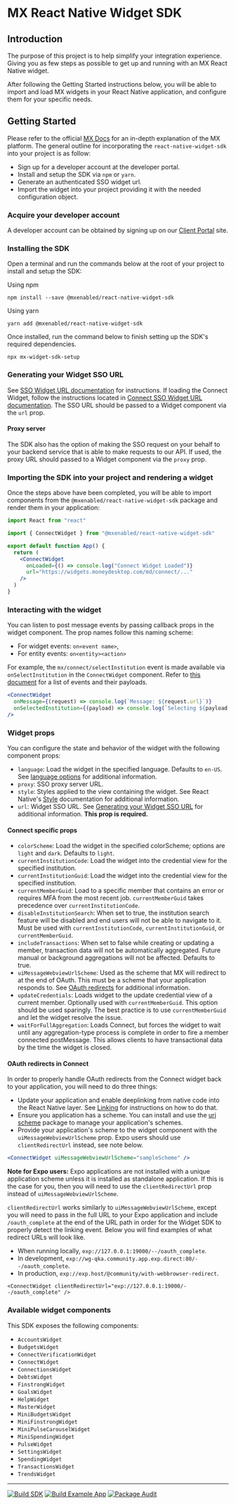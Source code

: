 # MX React Native Widget SDK

## Introduction

The purpose of this project is to help simplify your integration experience.
Giving you as few steps as possible to get up and running with an MX React
Native widget.

After following the Getting Started instructions below, you will be able to
import and load MX widgets in your React Native application, and configure them
for your specific needs.

## Getting Started

Please refer to the official [MX Docs](https://docs.mx.com/) for an in-depth
explanation of the MX platform. The general outline for incorporating the
`react-native-widget-sdk` into your project is as follow:

- Sign up for a developer account at the developer portal.
- Install and setup the SDK via `npm` or `yarn`.
- Generate an authenticated SSO widget url.
- Import the widget into your project providing it with the needed
  configuration object.

### Acquire your developer account

A developer account can be obtained by signing up on our [Client
Portal](https://dashboard.mx.com) site.

### Installing the SDK

Open a terminal and run the commands below at the root of your project to
install and setup the SDK:

Using npm

```
npm install --save @mxenabled/react-native-widget-sdk
```

Using yarn

```
yarn add @mxenabled/react-native-widget-sdk
```

Once installed, run the command below to finish setting up the SDK's required
dependencies.

```
npx mx-widget-sdk-setup
```

### Generating your Widget SSO URL

See [SSO Widget URL documentation][api_request_widget_url] for instructions. If
loading the Connect Widget, follow the instructions located in [Connect SSO
Widget URL documentation][api_request_connect_url]. The SSO URL should be
passed to a Widget component via the `url` prop.

#### Proxy server

The SDK also has the option of making the SSO request on your behalf to your
backend service that is able to make requests to our API. If used, the proxy
URL should passed to a Widget component via the `proxy` prop.

### Importing the SDK into your project and rendering a widget

Once the steps above have been completed, you will be able to import components
from the `@mxenabled/react-native-widget-sdk` package and render them in your
application:

```jsx
import React from "react"

import { ConnectWidget } from "@mxenabled/react-native-widget-sdk"

export default function App() {
  return (
    <ConnectWidget
      onLoaded={() => console.log("Connect Widget Loaded")}
      url="https://widgets.moneydesktop.com/md/connect/..."
    />
  )
}
```

### Interacting with the widget

You can listen to post message events by passing callback props in the widget
component. The prop names follow this naming scheme:

* For widget events: `on<event name>`,
* For entity events: `on<entity><action>`

For example, the `mx/connect/selectInstitution` event is made available via
`onSelectInstitution` in the `ConnectWidget` component. Refer to [this
document](docs/widget_callback_props.md) for a list of events and their
payloads.

```jsx
<ConnectWidget
  onMessage={(request) => console.log(`Message: ${request.url}`)}
  onSelectedInstitution={(payload) => console.log(`Selecting ${payload.name}`)}
/>
```

### Widget props

You can configure the state and behavior of the widget with the following
component props:

- `language`: Load the widget in the specified language. Defaults to `en-US`.
  See [language
  options](https://docs.mx.com/api#connect_configuring_connect_language_options)
  for additional information.
- `proxy`: SSO proxy server URL.
- `style`: Styles applied to the view containing the widget. See React Native's
  [Style][react_native_style] documentation for additional information.
- `url`: Widget SSO URL. See [Generating your Widget SSO
  URL](#generating-your-widget-sso-url) for additional information. **This prop
  is required.**

#### Connect specific props

- `colorScheme`: Load the widget in the specified colorScheme; options are
  `light` and `dark`. Defaults to `light`.
- `currentInstitutionCode`: Load the widget into the credential view for the
  specified institution.
- `currentInstitutionGuid`: Load the widget into the credential view for the
  specified institution.
- `currentMemberGuid`: Load to a specific member that contains an error or
  requires MFA from the most recent job. `currentMemberGuid` takes precedence
  over `currentInstitutionCode`.
- `disableInstitutionSearch`: When set to true, the institution search feature
  will be disabled and end users will not be able to navigate to it. Must be
  used with `currentInstitutionCode`, `currentInstitutionGuid`, or
  `currentMemberGuid`.
- `includeTransactions`: When set to false while creating or updating a member,
  transaction data will not be automatically aggregated. Future manual or
  background aggregations will not be affected. Defaults to true.
- `uiMessageWebviewUrlScheme`: Used as the scheme that MX will redirect to at
  the end of OAuth. This must be a scheme that your application responds to.
  See [OAuth redirects](#oauth-redirects) for additional information.
- `updateCredentials`: Loads widget to the update credential view of a current
  member. Optionally used with `currentMemberGuid`. This option should be used
  sparingly. The best practice is to use `currentMemberGuid` and let the widget
  resolve the issue.
- `waitForFullAggregation`: Loads Connect, but forces the widget to wait until
  any aggregation-type process is complete in order to fire a member connected
  postMessage. This allows clients to have transactional data by the time the
  widget is closed.

#### OAuth redirects in Connect

In order to properly handle OAuth redirects from the Connect widget back to
your application, you will need to do three things:

- Update your application and enable deeplinking from native code into the
  React Native layer. See [Linking](https://reactnative.dev/docs/linking) for
  instructions on how to do that.
- Ensure you application has a scheme. You can install and use the [uri
  scheme](https://www.npmjs.com/package/uri-scheme) package to manage your
  application's schemes.
- Provide your application's scheme to the widget component with the
  `uiMessageWebviewUrlScheme` prop. Expo users should use `clientRedirectUrl`
  instead, see note below.

```jsx
<ConnectWidget uiMessageWebviewUrlScheme="sampleScheme" />
```

**Note for Expo users:** Expo applications are not installed with a unique
application scheme unless it is installed as standalone application. If this is
the case for you, then you will need to use the `clientRedirectUrl` prop
instead of `uiMessageWebviewUrlScheme`.

`clientRedirectUrl` works similarly to `uiMessageWebviewUrlScheme`, except you
will need to pass in the full URL to your Expo application and include
`/oauth_complete` at the end of the URL path in order for the Widget SDK to
properly detect the linking event. Below you will find examples of what
redirect URLs will look like.

- When running locally, `exp://127.0.0.1:19000/--/oauth_complete`.
- In development, `exp://wg-qka.community.app.exp.direct:80/--/oauth_complete`.
- In production, `exp://exp.host/@community/with-webbrowser-redirect`.

```
<ConnectWidget clientRedirectUrl="exp://127.0.0.1:19000/--/oauth_complete" />
```

### Available widget components

This SDK exposes the following components:

- `AccountsWidget`
- `BudgetsWidget`
- `ConnectVerificationWidget`
- `ConnectWidget`
- `ConnectionsWidget`
- `DebtsWidget`
- `FinstrongWidget`
- `GoalsWidget`
- `HelpWidget`
- `MasterWidget`
- `MiniBudgetsWidget`
- `MiniFinstrongWidget`
- `MiniPulseCarouselWidget`
- `MiniSpendingWidget`
- `PulseWidget`
- `SettingsWidget`
- `SpendingWidget`
- `TransactionsWidget`
- `TrendsWidget`

---

[![Build SDK](https://github.com/mxenabled/react-native-widget-sdk/actions/workflows/build-sdk.yml/badge.svg)](https://github.com/mxenabled/react-native-widget-sdk/actions/workflows/build-sdk.yml)
[![Build Example App](https://github.com/mxenabled/react-native-widget-sdk/actions/workflows/build-example-app.yml/badge.svg)](https://github.com/mxenabled/react-native-widget-sdk/actions/workflows/build-example-app.yml)
[![Package Audit](https://github.com/mxenabled/react-native-widget-sdk/actions/workflows/package-audit.yml/badge.svg)](https://github.com/mxenabled/react-native-widget-sdk/actions/workflows/package-audit.yml)

[api_request_widget_url]: https://docs.mx.com/api#widgets_mx_widgets_request_widget_url "Request a widget URL"
[api_request_connect_url]: https://docs.mx.com/api#connect_request_a_url "Request a Connect URL"
[react_native_style]: https://reactnative.dev/docs/style "React Native Style"
